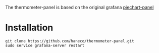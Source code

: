 The thermometer-panel is based on the original grafana [piechart-panel](https://github.com/grafana/piechart-panel)

# Installation

```
git clone https://github.com/haneco/thermometer-panel.git
sudo service grafana-server restart
```

